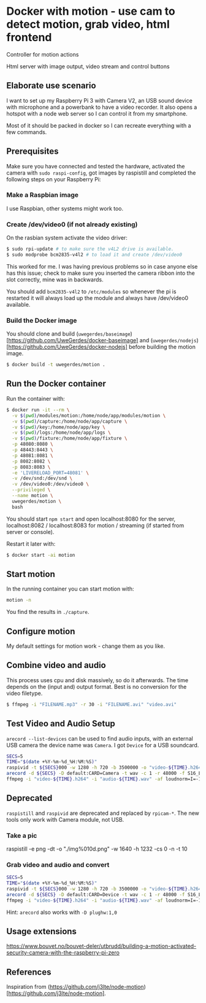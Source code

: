 # Docker with motion - use cam to detect motion, grab video, html frontend

Controller for motion actions

Html server with image output, video stream and control buttons

## Elaborate use scenario

I want to set up my Raspberry Pi 3 with Camera V2, an USB sound device with microphone and a powerbank to have a video recorder. It also opens a hotspot with a node web server so I can control it from my smartphone.

Most of it should be packed in docker so I can recreate everything with a few commands.

## Prerequisites

Make sure you have connected and tested the hardware, activated the camera with `sudo raspi-config`, got images by raspistill and completed the following steps on your Raspberry Pi:

### Make a Raspbian image

I use Raspbian, other systems might work too.

### Create /dev/video0 (if not already existing)

On the rasbian system activate the video driver:

```bash
$ sudo rpi-update # to make sure the v4L2 drive is available.
$ sudo modprobe bcm2835-v4l2 # to load it and create /dev/video0
```

This worked for me. I was having previous problems so in case anyone else has this issue; check to make sure you inserted the camera ribbon into the slot correctly, mine was in backwards.

You should add `bcm2835-v4l2` to `/etc/modules` so whenever the pi is restarted it will always load up the module and always have /dev/video0 available.

### Build the Docker image

You should clone and build (`uwegerdes/baseimage`)[https://github.com/UweGerdes/docker-baseimage] and (`uwegerdes/nodejs`)[https://github.com/UweGerdes/docker-nodejs] before building the motion image.

```bash
$ docker build -t uwegerdes/motion .
```

## Run the Docker container

Run the container with:

```bash
$ docker run -it --rm \
  -v $(pwd)/modules/motion:/home/node/app/modules/motion \
  -v $(pwd)/capture:/home/node/app/capture \
  -v $(pwd)/key:/home/node/app/key \
  -v $(pwd)/logs:/home/node/app/logs \
  -v $(pwd)/fixture:/home/node/app/fixture \
  -p 48080:8080 \
  -p 48443:8443 \
  -p 48081:8081 \
  -p 8082:8082 \
  -p 8083:8083 \
  -e 'LIVERELOAD_PORT=48081' \
  -v /dev/snd:/dev/snd \
  -v /dev/video0:/dev/video0 \
  --privileged \
  --name motion \
  uwegerdes/motion \
  bash
```

You should start `npm start` and open localhost:8080 for the server, localhost:8082 / localhost:8083 for motion / streaming (if started from server or console).

Restart it later with:

```bash
$ docker start -ai motion
```

## Start motion

In the running container you can start motion with:

```bash
motion -n
```

You find the results in `./capture`.

## Configure motion

My default settings for motion work - change them as you like.

## Combine video and audio

This process uses cpu and disk massively, so do it afterwards. The time depends on the (input and) output format. Best is no conversion for the video filetype.

```bash
$ ffmpeg -i "FILENAME.mp3" -r 30 -i "FILENAME.avi" "video.avi"
```

## Test Video and Audio Setup

`arecord --list-devices` can be used to find audio inputs, with an external USB camera the device name was `Camera`. I got `Device` for a USB soundcard.

```bash
SECS=5
TIME="$(date +%Y-%m-%d_%H:%M:%S)"
raspivid -t ${SECS}000 -w 1280 -h 720 -b 3500000 -o "video-${TIME}.h264" &
arecord -d ${SECS} -D default:CARD=Camera -t wav -c 1 -r 48000 -f S16_LE "audio-${TIME}.wav"
ffmpeg -i "video-${TIME}.h264" -i "audio-${TIME}.wav" -af loudnorm=I=-14:LRA=7:TP=-2 "vid-${TIME}.mp4"
```


## Deprecated

`raspistill` and `raspivid` are deprecated and replaced by `rpicam-*`. The new tools only work with Camera module, not USB.

### Take a pic

raspistill -e png -dt -o "./img%010d.png" -w 1640 -h 1232 -cs 0 -n -t 10

### Grab video and audio and convert

```bash
SECS=5
TIME="$(date +%Y-%m-%d_%H:%M:%S)"
raspivid -t ${SECS}000 -w 1280 -h 720 -b 3500000 -o "video-${TIME}.h264" &
arecord -d ${SECS} -D default:CARD=Device -t wav -c 1 -r 48000 -f S16_LE "audio-${TIME}.wav"
ffmpeg -i "video-${TIME}.h264" -i "audio-${TIME}.wav" -af loudnorm=I=-14:LRA=7:TP=-2 "vid-${TIME}.mp4"
```

Hint: `arecord` also works with `-D plughw:1,0`

## Usage extensions

https://www.bouvet.no/bouvet-deler/utbrudd/building-a-motion-activated-security-camera-with-the-raspberry-pi-zero

## References

Inspiration from (https://github.com/j3lte/node-motion)[https://github.com/j3lte/node-motion].

